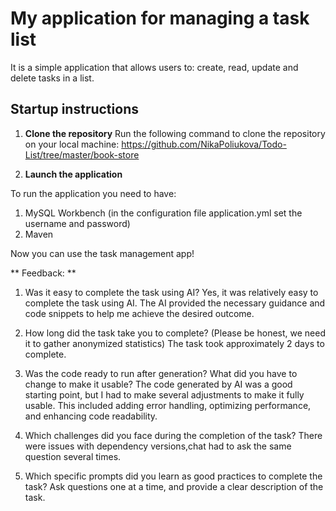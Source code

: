 # My application for managing a task list

It is a simple application that allows users to:
create, read, update and delete tasks in a list.

## Startup instructions

1. **Clone the repository**
   Run the following command to clone the repository on your local machine:
   https://github.com/NikaPoliukova/Todo-List/tree/master/book-store

2. **Launch the application**

To run the application you need to have:

1. MySQL Workbench
   (in the configuration file application.yml set the username and password)
2. Maven

Now you can use the task management app!

** Feedback: **

1. Was it easy to complete the task using AI?
   Yes, it was relatively easy to complete the task using AI. The AI provided the necessary guidance and code snippets
   to help me achieve the desired outcome.

2. How long did the task take you to complete? (Please be honest, we need it to gather anonymized statistics)
   The task took approximately 2 days to complete.

3. Was the code ready to run after generation? What did you have to change to make it usable?
   The code generated by AI was a good starting point, but I had to make several adjustments to make it fully usable.
   This
   included adding error handling, optimizing performance, and enhancing code readability.

4. Which challenges did you face during the completion of the task?
   There were issues with dependency versions,chat had to ask the same question several times.

5. Which specific prompts did you learn as good practices to complete the task?
   Ask questions one at a time, and provide a clear description of the task.

